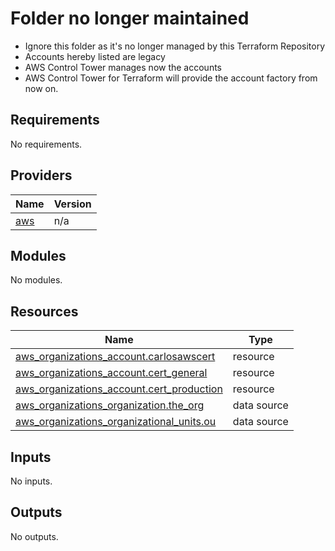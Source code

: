 # Folder no longer maintained

- Ignore this folder as it's no longer managed by this Terraform Repository
- Accounts hereby listed are legacy
- AWS Control Tower manages now the accounts
- AWS Control Tower for Terraform will provide the account factory from now on.

## Requirements

No requirements.

## Providers

| Name | Version |
|------|---------|
| <a name="provider_aws"></a> [aws](#provider\_aws) | n/a |

## Modules

No modules.

## Resources

| Name | Type |
|------|------|
| [aws_organizations_account.carlosawscert](https://registry.terraform.io/providers/hashicorp/aws/latest/docs/resources/organizations_account) | resource |
| [aws_organizations_account.cert_general](https://registry.terraform.io/providers/hashicorp/aws/latest/docs/resources/organizations_account) | resource |
| [aws_organizations_account.cert_production](https://registry.terraform.io/providers/hashicorp/aws/latest/docs/resources/organizations_account) | resource |
| [aws_organizations_organization.the_org](https://registry.terraform.io/providers/hashicorp/aws/latest/docs/data-sources/organizations_organization) | data source |
| [aws_organizations_organizational_units.ou](https://registry.terraform.io/providers/hashicorp/aws/latest/docs/data-sources/organizations_organizational_units) | data source |

## Inputs

No inputs.

## Outputs

No outputs.
